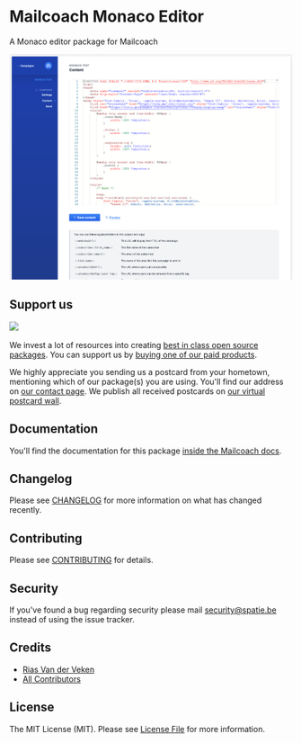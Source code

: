 # Mailcoach Monaco Editor

A Monaco editor package for Mailcoach
    
![](./docs/screenshot.png)

## Support us

[<img src="https://github-ads.s3.eu-central-1.amazonaws.com/laravel-mailcoach-monaco.jpg?t=1" width="419px" />](https://spatie.be/github-ad-click/laravel-mailcoach-monaco)

We invest a lot of resources into creating [best in class open source packages](https://spatie.be/open-source). You can support us by [buying one of our paid products](https://spatie.be/open-source/support-us).

We highly appreciate you sending us a postcard from your hometown, mentioning which of our package(s) you are using. You'll find our address on [our contact page](https://spatie.be/about-us). We publish all received postcards on [our virtual postcard wall](https://spatie.be/open-source/postcards).

## Documentation

You'll find the documentation for this package [inside the Mailcoach docs](https://spatie.be/docs/laravel-mailcoach/v4/choosing-an-editor/monaco).

## Changelog

Please see [CHANGELOG](CHANGELOG.md) for more information on what has changed recently.

## Contributing

Please see [CONTRIBUTING](https://github.com/spatie/.github/blob/main/CONTRIBUTING.md) for details.

## Security

If you've found a bug regarding security please mail [security@spatie.be](mailto:security@spatie.be) instead of using the issue tracker.

## Credits

- [Rias Van der Veken](https://github.com/riasvdv)
- [All Contributors](../../contributors)

## License

The MIT License (MIT). Please see [License File](LICENSE.md) for more information.
